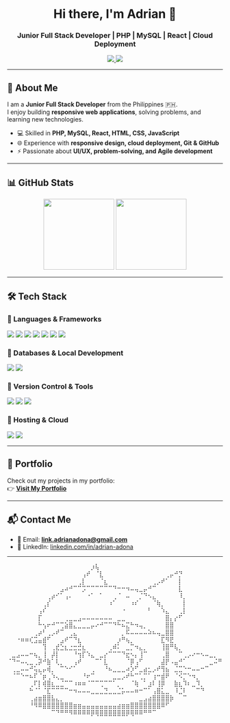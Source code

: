 <h1 align="center">Hi there, I'm Adrian 👋</h1>
<h3 align="center">Junior Full Stack Developer | PHP | MySQL | React | Cloud Deployment</h3>

<p align="center">
  <a href="https://linkedin.com/in/adrian-adona">
    <img src="https://img.shields.io/badge/LinkedIn-Adrian%20Adona-blue?style=for-the-badge&logo=linkedin" />
  </a>
  <a href="mailto:link.adrianadona@gmail.com">
    <img src="https://img.shields.io/badge/Email-link.adrianadona@gmail.com-red?style=for-the-badge&logo=gmail" />
  </a>
</p>

---

## 🚀 About Me
I am a **Junior Full Stack Developer** from the Philippines 🇵🇭.  
I enjoy building **responsive web applications**, solving problems, and learning new technologies.

- 💻 Skilled in **PHP, MySQL, React, HTML, CSS, JavaScript**  
- 🌐 Experience with **responsive design, cloud deployment, Git & GitHub**  
- ⚡ Passionate about **UI/UX, problem-solving, and Agile development**

---

## 📊 GitHub Stats
<p align="center">
  <img src="https://github-readme-stats.vercel.app/api?username=PossiblyBread&show_icons=true&theme=radical" height="165" />
  <img src="https://github-readme-stats.vercel.app/api/top-langs/?username=PossiblyBread&layout=compact&theme=radical" height="165" />
</p>

---

## 🛠️ Tech Stack

### 🔹 Languages & Frameworks
<p>
  <img src="https://img.shields.io/badge/HTML5-E34F26?style=for-the-badge&logo=html5&logoColor=white" />
  <img src="https://img.shields.io/badge/CSS3-1572B6?style=for-the-badge&logo=css3&logoColor=white" />
  <img src="https://img.shields.io/badge/JavaScript-F7DF1E?style=for-the-badge&logo=javascript&logoColor=black" />
  <img src="https://img.shields.io/badge/PHP-777BB4?style=for-the-badge&logo=php&logoColor=white" />
  <img src="https://img.shields.io/badge/React-61DAFB?style=for-the-badge&logo=react&logoColor=black" />
  <img src="https://img.shields.io/badge/Vite-646CFF?style=for-the-badge&logo=vite&logoColor=white" />
  <img src="https://img.shields.io/badge/Bootstrap-7952B3?style=for-the-badge&logo=bootstrap&logoColor=white" />
</p>

### 🔹 Databases & Local Development
<p>
  <img src="https://img.shields.io/badge/MySQL-4479A1?style=for-the-badge&logo=mysql&logoColor=white" />
  <img src="https://img.shields.io/badge/XAMPP-FB7A24?style=for-the-badge&logo=xampp&logoColor=white" />
</p>

### 🔹 Version Control & Tools
<p>
  <img src="https://img.shields.io/badge/Git-F05032?style=for-the-badge&logo=git&logoColor=white" />
  <img src="https://img.shields.io/badge/GitHub-181717?style=for-the-badge&logo=github&logoColor=white" />
  <img src="https://img.shields.io/badge/VS%20Code-0078D4?style=for-the-badge&logo=visual-studio-code&logoColor=white" />
</p>

### 🔹 Hosting & Cloud
<p>
  <img src="https://img.shields.io/badge/Hostinger-5F5FFF?style=for-the-badge&logo=hostinger&logoColor=white" />
  <img src="https://img.shields.io/badge/Cloudflare-F38020?style=for-the-badge&logo=cloudflare&logoColor=white" />
</p>

---

## 📂 Portfolio
Check out my projects in my portfolio:  
👉 [**Visit My Portfolio**](https://possiblybread.github.io/portfolio/)

---

## 📬 Contact Me
- 📧 Email: **link.adrianadona@gmail.com**  
- 💼 LinkedIn: [linkedin.com/in/adrian-adona](https://linkedin.com/in/adrian-adona)

---

⠀⠀⠀⠀⠀⠀⠀⠀⠀⠀⠀⠀⠀⠀⠀⠀⠀⠀⠀⡰⢧⠀⠀⠀⠀⠀⠀⠀⠀⠀⠀⠀⠀⠀⠀⠀⠀⠀⠀⠀⠀⠀⠀⠀⠀⠀⠀⠀⠀
⠀⠀⠀⠀⠀⠀⠀⠀⠀⠀⠀⠀⠀⠀⠀⠀⠀⢠⠞⠀⠈⣇⠀⠀⠀⠀⠀⠀⠀⠀⠀⠀⠀⠀⠀⠀⢀⡤⠚⡙⠀⠀⠀⠀⠀⠀⠀⠀⠀
⠀⠀⠀⠀⠀⠀⠀⠀⠀⠀⠀⠀⠀⠀⠀⠀⢀⡇⠀⠀⠀⠈⣆⠀⠀⠀⠀⠀⠀⠀⠀⠀⠀⢀⡠⠞⠁⠀⠀⡇⠀⠀⠀⠀⠀⠀⠀⠀⠀
⠀⠀⠀⠀⠀⠀⠀⠀⠀⠀⠀⠀⣠⠴⠚⠉⠉⡩⠉⠉⠉⠉⠉⠉⠙⠒⠒⠲⠤⢤⣀⡤⠚⠉⠀⠀⠀⠀⠀⣇⠀⠀⠀⠀⠀⠀⠀⠀⠀
⠀⠀⠀⠀⠀⠀⠀⠀⠀⢀⡴⠊⠁⢠⠄⠀⠀⠀⠐⠁⠀⠁⠀⠀⢀⠈⠀⠤⠀⠀⡈⠙⠢⣄⠀⠀⠀⠀⠀⠸⡀⠀⠀⠀⠀⠀⠀⠀⠀
⠀⠀⠀⠀⠀⠀⠀⠀⢀⡎⠀⠀⠀⠀⠀⠀⠀⠀⠀⠀⠀⠀⠀⠰⠁⠀⠀⠀⠰⠎⠀⠀⠀⠈⢷⡀⠀⠀⠀⠀⡇⠀⠀⠀⠀⠀⠀⠀⠀
⠀⠀⠀⠀⠀⠀⠀⢠⠎⠀⠀⠀⠀⠀⠀⠀⠀⠀⠀⠀⠀⠀⠀⠀⠀⠀⠐⠀⠀⠀⠀⠀⠃⠀⠀⠱⣄⠀⠀⢀⡇⠀⠀⠀⠀⠀⠀⠀⠀
⠀⠀⠀⠀⠀⠀⠀⡏⠀⠀⠀⠀⠀⢀⣀⣀⣠⠤⠤⠤⠤⠤⠤⠤⠀⣀⣀⠀⠀⠀⠀⠀⠀⠀⠀⠀⣿⡄⡔⠋⠀⠀⠀⠀⠀⠀⠀⠀⠀
⠀⠀⠀⠀⠀⠀⠀⠓⢢⠖⠚⠉⢉⣵⣿⣄⣀⣀⣀⡤⠔⠚⠉⠉⠙⠓⠦⣍⠓⠲⢤⡀⠀⠀⠀⠀⣿⣿⠀⠀⠀⠀⠀⠀⠀⠀⠀⠀⠀
⠀⠀⠀⠀⠀⠀⢀⡴⠃⢀⡠⠞⠉⠀⢀⣄⠀⠀⠀⠀⠀⠀⠀⠀⠀⠀⡀⠯⠤⠤⠤⠤⠵⠦⢤⣀⣿⣿⠀⠀⠀⠀⠀⠀⠀⠀⠀⠀⠀
⠀⠀⠐⠶⠶⢎⣩⣤⣾⠋⠀⠀⣠⠞⠉⠙⣆⠀⠀⠀⠀⠀⠀⠀⠀⡰⠛⢦⡀⠀⠀⠀⠀⠀⠀⣏⠻⣟⠀⠀⠀⠀⠀⠀⠀⠀⠀⠀⠀
⠀⠀⠀⠀⠀⠀⠀⠀⢹⠀⢀⣞⣑⣆⣐⣒⣚⣆⠀⠀⠀⠀⠀⢀⠾⠅⠀⣀⡉⠲⣄⡀⠀⠀⠀⢸⣿⠛⢧⡀⠀⠀⠀⠀⠀⠀⠀⠀⠀
⠀⣀⣠⠤⠤⠒⢦⡀⢸⠀⡼⡇⠀⠀⠀⠘⢲⡏⠱⣄⠀⣀⡔⠉⠉⠉⠙⣖⠢⡄⢸⠉⠀⠀⠀⢀⣿⠀⠀⠉⢀⡠⠔⠒⠢⠤⣀⡀⠀
⠈⠙⠒⠤⢄⣀⢀⡽⠚⣷⠁⢇⡀⠀⠀⢠⠞⠀⠀⠀⠉⠁⣇⠀⠀⠀⠀⠈⡿⢠⠋⠀⠀⠀⠀⣼⡟⠠⣤⠚⠁⠀⠀⠀⠀⠀⣀⠬⠛
⠀⢀⣀⠤⠤⠚⢥⣄⡤⢾⡀⠀⠉⠑⠊⠁⠀⠀⠀⢀⠀⠀⠘⠦⣀⣀⣀⠴⡱⠋⣀⣴⣂⡠⠞⢻⣦⠀⣈⣉⠑⠒⠤⠤⠒⠉⠀⠀⠀
⠀⠈⠉⠑⠒⠦⠏⠈⡶⢀⠱⢄⣀⠀⠀⠀⠀⠘⠖⠉⠀⠀⠀⠀⣀⣀⡠⠞⠓⠉⢁⡉⠁⢰⠒⣾⠟⠀⠈⠪⡉⠑⠲⡀⠀⠀⠀⠀⠀
⠀⠀⠀⠀⠀⢀⠏⡇⢾⣿⣆⣀⣈⠉⠉⠰⠶⠶⠈⠉⠉⢉⠉⠉⠁⡀⠀⠀⠈⢷⠀⠁⣰⠇⢸⡿⠀⠀⣷⣆⠹⠆⣀⠹⡀⠀⠀⠀⠀
⠀⠀⠀⠀⠀⠓⠈⠁⠈⣏⠉⠉⠉⠉⠒⠲⠤⠤⠤⣀⣀⣀⣙⣀⣀⣈⡥⠤⠤⠶⠒⠉⠁⢠⣿⣅⣀⠀⠸⣈⠇⠀⠀⠉⠙⠀⠀⠀⠀
⠀⠀⠀⠀⠀⢀⣴⣶⣿⣿⣧⣄⡀⠀⠀⠀⠀⠀⠀⠀⠀⠀⠀⠀⠀⠀⠀⠀⠀⠀⣀⣠⣴⣿⣿⣿⣿⡷⠀⠀⠉⠀⠀⠀⠀⠀⠀⠀⠀
⠀⠀⠀⠀⠀⠘⠻⠿⣿⣿⣿⣿⣿⣿⣿⣶⣶⣤⣤⣤⣤⣤⣤⣤⣤⣴⣶⣶⣿⣿⣿⣿⣿⣿⣿⠿⠋⠀⠀⠀⠀⠀⠀⠀⠀⠀⠀⠀⠀
⠀⠀⠀⠀⠀⠀⠀⠀⠀⠀⠉⠙⠛⠛⠻⠿⠿⠿⠿⡿⢿⣿⣿⣿⣿⣿⣿⡿⢿⠿⠿⠛⠛⠉⠀⠀⠀⠀⠀⠀⠀⠀⠀⠀⠀⠀⠀⠀⠀
